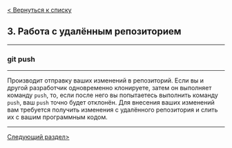 [< Вернуться к списку](./readme.md "На главную")

## 3. Работа с удалённым репозиторием
---
### git push
---
Производит отправку ваших изменений в репозиторий. Если вы и другой разработчик одновременно клонируете, затем он выполняет команду `push`, то, если после него вы попытаетесь выполнить команду `push`, ваш `push` точно будет отклонён. Для внесения ваших изменений вам требуется получить изменения с удалённого репозитория и слить их с вашим программным кодом.

---
[Следующий раздел>](./10git-push.md "Next")
